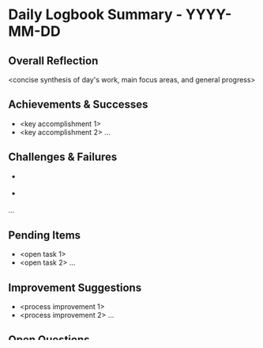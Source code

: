 # Daily Logbook Summary - YYYY-MM-DD

## Overall Reflection
<concise synthesis of day's work, main focus areas, and general progress>

## Achievements & Successes
- <key accomplishment 1>
- <key accomplishment 2>
...

## Challenges & Failures
- <main difficulty 1>
- <main difficulty 2>
...

## Pending Items
- <open task 1>
- <open task 2>
...

## Improvement Suggestions
- <process improvement 1>
- <process improvement 2>
...

## Open Questions
- <open question 1>
- <open question 2>
... 
